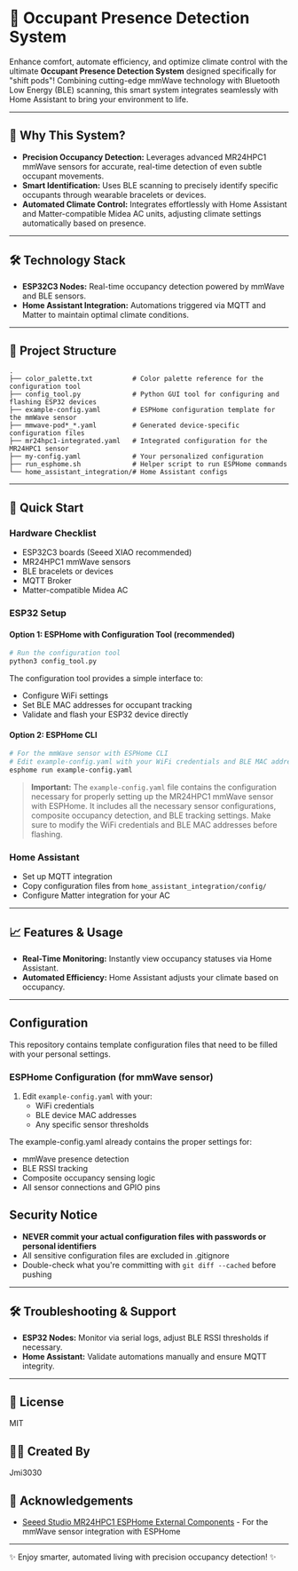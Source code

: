 # 🚀 Occupant Presence Detection System

Enhance comfort, automate efficiency, and optimize climate control with the ultimate **Occupant Presence Detection System** designed specifically for "shift pods"! Combining cutting-edge mmWave technology with Bluetooth Low Energy (BLE) scanning, this smart system integrates seamlessly with Home Assistant to bring your environment to life.

---

## 🌟 Why This System?
- **Precision Occupancy Detection:** Leverages advanced MR24HPC1 mmWave sensors for accurate, real-time detection of even subtle occupant movements.
- **Smart Identification:** Uses BLE scanning to precisely identify specific occupants through wearable bracelets or devices.
- **Automated Climate Control:** Integrates effortlessly with Home Assistant and Matter-compatible Midea AC units, adjusting climate settings automatically based on presence.

---

## 🛠️ Technology Stack

- **ESP32C3 Nodes:** Real-time occupancy detection powered by mmWave and BLE sensors.
- **Home Assistant Integration:** Automations triggered via MQTT and Matter to maintain optimal climate conditions.

---

## 📂 Project Structure

```
.
├── color_palette.txt          # Color palette reference for the configuration tool
├── config_tool.py             # Python GUI tool for configuring and flashing ESP32 devices
├── example-config.yaml        # ESPHome configuration template for the mmWave sensor
├── mmwave-pod*_*.yaml         # Generated device-specific configuration files
├── mr24hpc1-integrated.yaml   # Integrated configuration for the MR24HPC1 sensor
├── my-config.yaml             # Your personalized configuration 
├── run_esphome.sh             # Helper script to run ESPHome commands
└── home_assistant_integration/# Home Assistant configs
```

---

## 🚦 Quick Start

### Hardware Checklist
- ESP32C3 boards (Seeed XIAO recommended)
- MR24HPC1 mmWave sensors
- BLE bracelets or devices
- MQTT Broker
- Matter-compatible Midea AC

### ESP32 Setup

#### Option 1: ESPHome with Configuration Tool (recommended)
```bash
# Run the configuration tool
python3 config_tool.py
```
The configuration tool provides a simple interface to:
- Configure WiFi settings
- Set BLE MAC addresses for occupant tracking
- Validate and flash your ESP32 device directly

#### Option 2: ESPHome CLI
```bash
# For the mmWave sensor with ESPHome CLI
# Edit example-config.yaml with your WiFi credentials and BLE MAC addresses
esphome run example-config.yaml
```

> **Important:** The `example-config.yaml` file contains the configuration necessary for properly setting up the MR24HPC1 mmWave sensor with ESPHome. It includes all the necessary sensor configurations, composite occupancy detection, and BLE tracking settings. Make sure to modify the WiFi credentials and BLE MAC addresses before flashing.

### Home Assistant

- Set up MQTT integration
- Copy configuration files from `home_assistant_integration/config/`
- Configure Matter integration for your AC

---

## 📈 Features & Usage

- **Real-Time Monitoring:** Instantly view occupancy statuses via Home Assistant.
- **Automated Efficiency:** Home Assistant adjusts your climate based on occupancy.

---

## Configuration

This repository contains template configuration files that need to be filled with your personal settings.

### ESPHome Configuration (for mmWave sensor)
1. Edit `example-config.yaml` with your:
   - WiFi credentials
   - BLE device MAC addresses
   - Any specific sensor thresholds

The example-config.yaml already contains the proper settings for:
- mmWave presence detection
- BLE RSSI tracking
- Composite occupancy sensing logic
- All sensor connections and GPIO pins

## Security Notice

- **NEVER commit your actual configuration files with passwords or personal identifiers**
- All sensitive configuration files are excluded in .gitignore
- Double-check what you're committing with `git diff --cached` before pushing

---

## 🛠️ Troubleshooting & Support
- **ESP32 Nodes:** Monitor via serial logs, adjust BLE RSSI thresholds if necessary.
- **Home Assistant:** Validate automations manually and ensure MQTT integrity.

---

## 📃 License
MIT

## 👨‍💻 Created By
Jmi3030

## 🙏 Acknowledgements
- [Seeed Studio MR24HPC1 ESPHome External Components](https://github.com/limengdu/MR24HPC1_ESPHome_external_components) - For the mmWave sensor integration with ESPHome

---

✨ Enjoy smarter, automated living with precision occupancy detection! ✨
